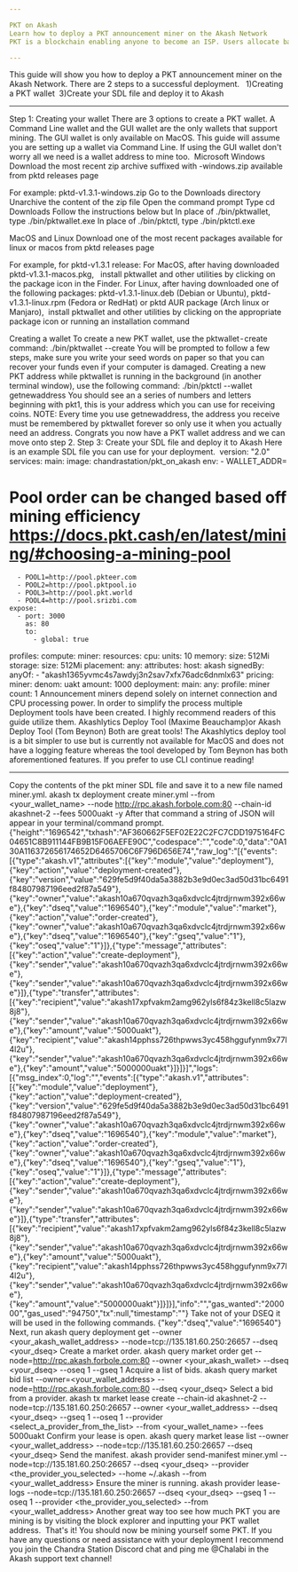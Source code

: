 ```yaml
---

PKT on Akash
Learn how to deploy a PKT announcement miner on the Akash Network
PKT is a blockchain enabling anyone to become an ISP. Users allocate bandwidth from their local internet connections and build a global, decentralized edge network, by the people, for the people. - https://pkt.cash

---
```


This guide will show you how to deploy a PKT announcement miner on the Akash Network. There are 2 steps to a successful deployment.
 
1)Creating a PKT wallet 
3)Create your SDL file and deploy it to Akash

---

Step 1: Creating your wallet
There are 3 options to create a PKT wallet. A Command Line wallet and the GUI wallet are the only wallets that support mining. The GUI wallet is only available on MacOS. This guide will assume you are setting up a wallet via Command Line. If using the GUI wallet don't worry all we need is a wallet address to mine too. 
Microsoft Windows
Download the most recent zip archive suffixed with -windows.zip available from pktd releases page

For example: pktd-v1.3.1-windows.zip
Go to the Downloads directory
Unarchive the content of the zip file
Open the command prompt
Type cd Downloads
Follow the instructions below but
In place of ./bin/pktwallet, type ./bin/pktwallet.exe
In place of ./bin/pktctl, type ./bin/pktctl.exe

MacOS and Linux
Download one of the most recent packages available for linux or macos from pktd releases page

For example, for pktd-v1.3.1 release:
For MacOS, after having downloaded pktd-v1.3.1-macos.pkg,
   install pktwallet and other utilities by clicking on the package icon in the Finder.
For Linux, after having downloaded one of the following packages:
pktd-v1.3.1-linux.deb (Debian or Ubuntu),
pktd-v1.3.1-linux.rpm (Fedora or RedHat) or
pktd AUR package (Arch linux or Manjaro),
 install pktwallet and other utilities by clicking     on the appropriate package icon or running an installation command

Creating a wallet
To create a new PKT wallet, use the pktwallet - create command:
./bin/pktwallet --create
You will be prompted to follow a few steps, make sure you write your seed words on paper so that you can recover your funds even if your computer is damaged.
Creating a new PKT address
while pktwallet is running in the background (in another terminal window), use the following command:
./bin/pktctl --wallet getnewaddress
You should see an a series of numbers and letters beginning with pkt1, this is your address which you can use for receiving coins.
NOTE: Every time you use getnewaddress, the address you receive must be remembered by pktwallet forever so only use it when you actually need an address.
Congrats you now have a PKT wallet address and we can move onto step 2.
Step 3: Create your SDL file and deploy it to Akash
Here is an example SDL file you can use for your deployment. 
version: "2.0"
services:
  main:
    image: chandrastation/pkt_on_akash
    env:
      - WALLET_ADDR=<your-address-here>
# Pool order can be changed based off mining efficiency https://docs.pkt.cash/en/latest/mining/#choosing-a-mining-pool
      - POOL1=http://pool.pkteer.com
      - POOL2=http://pool.pktpool.io
      - POOL3=http://pool.pkt.world
      - POOL4=http://pool.srizbi.com
    expose:
      - port: 3000
        as: 80
        to:
          - global: true
profiles:
  compute:
    miner:
      resources:
        cpu:
          units: 10
        memory:
          size: 512Mi
        storage:
          size: 512Mi
  placement:
    any:
      attributes:
        host: akash
      signedBy:
        anyOf:
          - "akash1365yvmc4s7awdyj3n2sav7xfx76adc6dnmlx63"
      pricing:
        miner:
          denom: uakt
          amount: 1000
deployment:
  main:
    any:
      profile: miner
      count: 1
Announcement miners depend solely on internet connection and CPU processing power. In order to simplify the process multiple Deployment tools have been created. I highly recommend readers of this guide utilize them. Akashlytics Deploy Tool (Maxime Beauchamp)or Akash Deploy Tool (Tom Beynon) Both are great tools! The Akashlytics deploy tool is a bit simpler to use but is currently not available for MacOS and does not have a logging feature whereas the tool developed by Tom Beynon has both aforementioned features. If you prefer to use CLI continue reading!

---

Copy the contents of the pkt miner SDL file and save it to a new file named miner.yml.
akash tx deployment create miner.yml --from <your_wallet_name> --node http://rpc.akash.forbole.com:80 --chain-id akashnet-2 --fees 5000uakt -y
After that command a string of JSON will appear in your terminal/command prompt.
{"height":"1696542","txhash":"AF360662F5EF02E22C2FC7CDD1975164FC04651C8B911144FB9B15F06AEFE90C","codespace":"","code":0,"data":"0A130A116372656174652D6465706C6F796D656E74","raw_log":"[{\"events\":[{\"type\":\"akash.v1\",\"attributes\":[{\"key\":\"module\",\"value\":\"deployment\"},{\"key\":\"action\",\"value\":\"deployment-created\"},{\"key\":\"version\",\"value\":\"629fe5d9f40da5a3882b3e9d0ec3ad50d31bc6491f84807987196eed2f87a549\"},{\"key\":\"owner\",\"value\":\"akash10a670qvazh3qa6xdvclc4jtrdjrnwm392x66we\"},{\"key\":\"dseq\",\"value\":\"1696540\"},{\"key\":\"module\",\"value\":\"market\"},{\"key\":\"action\",\"value\":\"order-created\"},{\"key\":\"owner\",\"value\":\"akash10a670qvazh3qa6xdvclc4jtrdjrnwm392x66we\"},{\"key\":\"dseq\",\"value\":\"1696540\"},{\"key\":\"gseq\",\"value\":\"1\"},{\"key\":\"oseq\",\"value\":\"1\"}]},{\"type\":\"message\",\"attributes\":[{\"key\":\"action\",\"value\":\"create-deployment\"},{\"key\":\"sender\",\"value\":\"akash10a670qvazh3qa6xdvclc4jtrdjrnwm392x66we\"},{\"key\":\"sender\",\"value\":\"akash10a670qvazh3qa6xdvclc4jtrdjrnwm392x66we\"}]},{\"type\":\"transfer\",\"attributes\":[{\"key\":\"recipient\",\"value\":\"akash17xpfvakm2amg962yls6f84z3kell8c5lazw8j8\"},{\"key\":\"sender\",\"value\":\"akash10a670qvazh3qa6xdvclc4jtrdjrnwm392x66we\"},{\"key\":\"amount\",\"value\":\"5000uakt\"},{\"key\":\"recipient\",\"value\":\"akash14pphss726thpwws3yc458hggufynm9x77l4l2u\"},{\"key\":\"sender\",\"value\":\"akash10a670qvazh3qa6xdvclc4jtrdjrnwm392x66we\"},{\"key\":\"amount\",\"value\":\"5000000uakt\"}]}]}]","logs":[{"msg_index":0,"log":"","events":[{"type":"akash.v1","attributes":[{"key":"module","value":"deployment"},{"key":"action","value":"deployment-created"},{"key":"version","value":"629fe5d9f40da5a3882b3e9d0ec3ad50d31bc6491f84807987196eed2f87a549"},{"key":"owner","value":"akash10a670qvazh3qa6xdvclc4jtrdjrnwm392x66we"},{"key":"dseq","value":"1696540"},{"key":"module","value":"market"},{"key":"action","value":"order-created"},{"key":"owner","value":"akash10a670qvazh3qa6xdvclc4jtrdjrnwm392x66we"},{"key":"dseq","value":"1696540"},{"key":"gseq","value":"1"},{"key":"oseq","value":"1"}]},{"type":"message","attributes":[{"key":"action","value":"create-deployment"},{"key":"sender","value":"akash10a670qvazh3qa6xdvclc4jtrdjrnwm392x66we"},{"key":"sender","value":"akash10a670qvazh3qa6xdvclc4jtrdjrnwm392x66we"}]},{"type":"transfer","attributes":[{"key":"recipient","value":"akash17xpfvakm2amg962yls6f84z3kell8c5lazw8j8"},{"key":"sender","value":"akash10a670qvazh3qa6xdvclc4jtrdjrnwm392x66we"},{"key":"amount","value":"5000uakt"},{"key":"recipient","value":"akash14pphss726thpwws3yc458hggufynm9x77l4l2u"},{"key":"sender","value":"akash10a670qvazh3qa6xdvclc4jtrdjrnwm392x66we"},{"key":"amount","value":"5000000uakt"}]}]}],"info":"","gas_wanted":"200000","gas_used":"94750","tx":null,"timestamp":""}
Take not of your DSEQ it will be used in the following commands.
{"key":"dseq","value":"1696540"}
Next, run
akash query deployment get --owner <your_akash_wallet_address> --node=tcp://135.181.60.250:26657 --dseq <your_dseq>
Create a market order.
akash query market order get --node=http://rpc.akash.forbole.com:80 --owner <your_akash_wallet> --dseq <your_dseq> --oseq 1 --gseq 1
Acquire a list of bids.
akash query market bid list --owner=<your_wallet_address> --node=http://rpc.akash.forbole.com:80 --dseq <your_dseq>
Select a bid from a provider.
akash tx market lease create --chain-id akashnet-2 --node=tcp://135.181.60.250:26657 --owner <your_wallet_address> --dseq <your_dseq> --gseq 1 --oseq 1 --provider <select_a_provider_from_the_list> --from <your_wallet_name> --fees 5000uakt
Confirm your lease is open.
akash query market lease list --owner <your_wallet_address> --node=tcp://135.181.60.250:26657 --dseq <your_dseq>
Send the manifest.
akash provider send-manifest miner.yml --node=tcp://135.181.60.250:26657 --dseq <your_dseq> --provider <the_provider_you_selected> --home ~/.akash --from <your_wallet_address>
Ensure the miner is running.
akash provider lease-logs --node=tcp://135.181.60.250:26657  --dseq <your_dseq> --gseq 1 --oseq 1 --provider <the_provider_you_selected> --from <your_wallet_address>
Another great way too see how much PKT you are mining is by visiting the block explorer and inputting your PKT wallet address. 
That's it! You should now be mining yourself some PKT. If you have any questions or need assistance with your deployment I recommend you join the Chandra Station Discord chat and ping me @Chalabi in the Akash support text channel!
